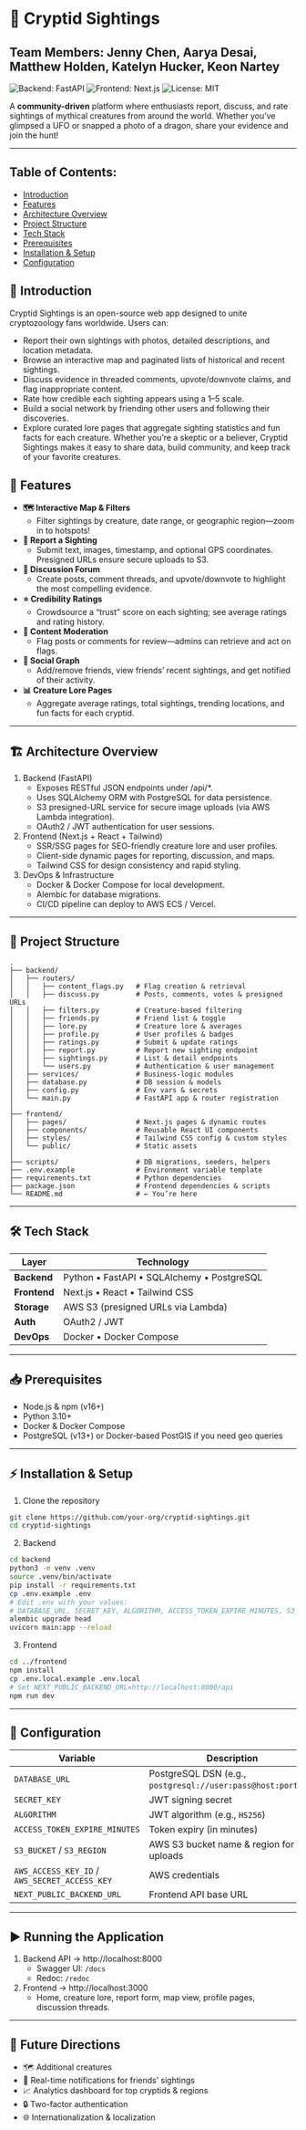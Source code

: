 # 🦇 Cryptid Sightings
## Team Members: Jenny Chen, Aarya Desai, Matthew Holden, Katelyn Hucker, Keon Nartey

![Backend: FastAPI](https://img.shields.io/badge/Backend-FastAPI-blue?logo=fastapi)
![Frontend: Next.js](https://img.shields.io/badge/Frontend-Next.js-black?logo=next.js)
![License: MIT](https://img.shields.io/badge/License-MIT-green.svg)

A **community-driven** platform where enthusiasts report, discuss, and rate sightings of mythical creatures from around the world. Whether you’ve glimpsed a UFO or snapped a photo of a dragon, share your evidence and join the hunt!

---

## Table of Contents:
- [Introduction](#-introduction)
- [Features](#-features)
- [Architecture Overview](#-architecture-overview)
- [Project Structure](#-project-structure)
- [Tech Stack](#-tech-stack)
- [Prerequisites](#-prerequisites)
- [Installation & Setup](#-installation--setup)
- [Configuration](#-configuration)


## 📝 Introduction 
Cryptid Sightings is an open-source web app designed to unite cryptozoology fans worldwide. Users can:
- Report their own sightings with photos, detailed descriptions, and location metadata.
- Browse an interactive map and paginated lists of historical and recent sightings.
- Discuss evidence in threaded comments, upvote/downvote claims, and flag inappropriate content.
- Rate how credible each sighting appears using a 1–5 scale.
- Build a social network by friending other users and following their discoveries.
- Explore curated lore pages that aggregate sighting statistics and fun facts for each creature.
Whether you’re a skeptic or a believer, Cryptid Sightings makes it easy to share data, build community, and keep track of your favorite creatures.


## 🚀 Features

- **🗺 Interactive Map & Filters** 
    + Filter sightings by creature, date range, or geographic region—zoom in to hotspots!
- **📣 Report a Sighting**
    + Submit text, images, timestamp, and optional GPS coordinates. Presigned URLs ensure secure uploads to S3.
- **💬 Discussion Forum**
    + Create posts, comment threads, and upvote/downvote to highlight the most compelling evidence.
- **⭐ Credibility Ratings**
    + Crowdsource a “trust” score on each sighting; see average ratings and rating history.
- **🚩 Content Moderation**
    + Flag posts or comments for review—admins can retrieve and act on flags.
- **🤝 Social Graph**
    + Add/remove friends, view friends’ recent sightings, and get notified of their activity.
- **📊 Creature Lore Pages**
    + Aggregate average ratings, total sightings, trending locations, and fun facts for each cryptid.

---

## 🏗 Architecture Overview

1. Backend (FastAPI)
    + Exposes RESTful JSON endpoints under /api/*.
    + Uses SQLAlchemy ORM with PostgreSQL for data persistence.
    + S3 presigned-URL service for secure image uploads (via AWS Lambda integration).
    + OAuth2 / JWT authentication for user sessions.
2. Frontend (Next.js + React + Tailwind)
    + SSR/SSG pages for SEO-friendly creature lore and user profiles.
    + Client-side dynamic pages for reporting, discussion, and maps.
    + Tailwind CSS for design consistency and rapid styling.
3. DevOps & Infrastructure
    + Docker & Docker Compose for local development.
    + Alembic for database migrations.
    + CI/CD pipeline can deploy to AWS ECS / Vercel.

--- 

## 📂 Project Structure
```
.
├── backend/
│   ├── routers/
│   │   ├── content_flags.py   # Flag creation & retrieval
│   │   ├── discuss.py         # Posts, comments, votes & presigned URLs
│   │   ├── filters.py         # Creature-based filtering
│   │   ├── friends.py         # Friend list & toggle
│   │   ├── lore.py            # Creature lore & averages
│   │   ├── profile.py         # User profiles & badges
│   │   ├── ratings.py         # Submit & update ratings
│   │   ├── report.py          # Report new sighting endpoint
│   │   ├── sightings.py       # List & detail endpoints
│   │   └── users.py           # Authentication & user management
│   ├── services/              # Business-logic modules
│   ├── database.py            # DB session & models
│   ├── config.py              # Env vars & secrets
│   └── main.py                # FastAPI app & router registration
│
├── frontend/
│   ├── pages/                 # Next.js pages & dynamic routes
│   ├── components/            # Reusable React UI components
│   ├── styles/                # Tailwind CSS config & custom styles
│   └── public/                # Static assets
│
├── scripts/                   # DB migrations, seeders, helpers
├── .env.example               # Environment variable template
├── requirements.txt           # Python dependencies
├── package.json               # Frontend dependencies & scripts
└── README.md                  # ← You’re here
```


---

## 🛠️ Tech Stack

| Layer       | Technology                            |
|-------------|---------------------------------------|
| **Backend** | Python • FastAPI • SQLAlchemy • PostgreSQL |
| **Frontend**| Next.js • React • Tailwind CSS        |
| **Storage** | AWS S3 (presigned URLs via Lambda)    |
| **Auth**    | OAuth2 / JWT                          |
| **DevOps**  | Docker • Docker Compose               |

---

## 📥 Prerequisites

- Node.js & npm (v16+)
- Python 3.10+
- Docker & Docker Compose
- PostgreSQL (v13+) or Docker-based PostGIS if you need geo queries

--- 

## ⚡ Installation & Setup

1. Clone the repository
```bash
git clone https://github.com/your-org/cryptid-sightings.git
cd cryptid-sightings
```
2. Backend
```bash
cd backend
python3 -m venv .venv
source .venv/bin/activate
pip install -r requirements.txt
cp .env.example .env
# Edit .env with your values:
# DATABASE_URL, SECRET_KEY, ALGORITHM, ACCESS_TOKEN_EXPIRE_MINUTES, S3_BUCKET, S3_REGION, AWS_ACCESS_KEY_ID, AWS_SECRET_ACCESS_KEY
alembic upgrade head
uvicorn main:app --reload
```
3. Frontend
```bash
cd ../frontend
npm install
cp .env.local.example .env.local
# Set NEXT_PUBLIC_BACKEND_URL=http://localhost:8000/api
npm run dev
```

---

## 🔧 Configuration
| Variable                                      | Description                                                  |
| --------------------------------------------- | ------------------------------------------------------------ |
| `DATABASE_URL`                                | PostgreSQL DSN (e.g., `postgresql://user:pass@host:port/db`) |
| `SECRET_KEY`                                  | JWT signing secret                                           |
| `ALGORITHM`                                   | JWT algorithm (e.g., `HS256`)                                |
| `ACCESS_TOKEN_EXPIRE_MINUTES`                 | Token expiry (in minutes)                                    |
| `S3_BUCKET` / `S3_REGION`                     | AWS S3 bucket name & region for uploads                      |
| `AWS_ACCESS_KEY_ID` / `AWS_SECRET_ACCESS_KEY` | AWS credentials                                              |
| `NEXT_PUBLIC_BACKEND_URL`                     | Frontend API base URL                                        |

--- 

## ▶️ Running the Application

1. Backend API → http://localhost:8000
    + Swagger UI: `/docs`
    + Redoc: `/redoc`
2. Frontend → http://localhost:3000
    + Home, creature lore, report form, map view, profile pages, discussion threads.

--- 

## 🚧 Future Directions

- 🗺 Additional creatures
- 🔔 Real-time notifications for friends’ sightings
- 📈 Analytics dashboard for top cryptids & regions
- 🔒 Two-factor authentication
- 🌐 Internationalization & localization